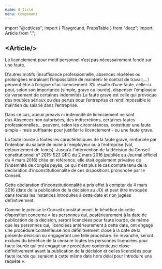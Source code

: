 ```yaml
---
name: Article
menu: Component
---
```

import "@cdt/css";
import { Playground, PropsTable } from "docz";
import Article from ".";

## \<Article/\>

<Playground>
  <Article
    title="Le licenciement pour motif personnel : qu’est ce qu’un motif personnel ?"
    tags={["licenciement", "tag2"]}
  >
    <p>
      Le licenciement pour motif personnel n’est pas nécessairement fondé sur
      une faute.
    </p>
    <p>
      D’autres motifs (insuffisance professionnelle, absences répétées ou
      prolongées entraînant l’impossibilité de maintenir le contrat de
      travail,…) peuvent être à l’origine d’un licenciement. S’il résulte d’une
      faute, celle-ci peut, selon son importance (simple, grave ou lourde),
      dispenser l’employeur du versement de certaines indemnités.La faute grave
      est celle qui provoque des troubles sérieux ou des pertes pour
      l’entreprise et rend impossible le maintien du salarié dans l’entreprise.
    </p>
    <p>
      Dans ce cas, aucun préavis ni indemnité de licenciement ne sont
      dus.Absences non autorisées, des indiscrétions, certaines fautes
      professionnelles… peuvent, selon les circonstances, constituer une faute
      simple - mais suffisante pour justifier le licenciement - ou une faute
      grave.
    </p>
    <p>
      La faute lourde a toutes les caractéristiques de la faute grave, renforcée
      par l’intention du salarié de nuire à l’employeur ou à l’entreprise (vol,
      détournement de fonds). Jusqu’à l’intervention de la décision du Conseil
      constitutionnel n° 2015-523 QPC du 2 mars 2016 (publiée au Journal
      officiel du 4 mars 2016) citée en référence, elle était également
      privative de l’indemnité de congés payés, ce qui n’est plus le cas compte
      tenu de la déclaration d’inconstitutionnalité de ces dispositions
      prononcée par le Conseil.
    </p>
    <p>
      Cette déclaration d’inconstitutionnalité a pris effet à compter du 4 mars
      2016 (date de la publication de la décision au JO) et peut être invoquée
      dans toutes les instances introduites à cette date et non jugées
      définitivement.
    </p>
    <p>
      Comme le précise le Conseil constitutionnel, le bénéfice de cette
      disposition concerne « les personnes qui, postérieurement à la date de
      publication de la décision, seront licenciées pour faute lourde, de même
      que les personnes qui, licenciées antérieurement à cette date, ont engagé
      une procédure contentieuse non définitivement close à la date de la
      présente décision ou engageront une telle procédure. En revanche, seront
      exclues du bénéfice de la censure toutes les personnes licenciées pour
      faute lourde qui ont engagé une procédure contentieuse close
      définitivement avant la publication de la décision et celles licenciées
      pour faute lourde qui seraient à cette même date hors délai pour
      introduire une requête ».
    </p>
  </Article>
</Playground>

<PropsTable of={Article} />
